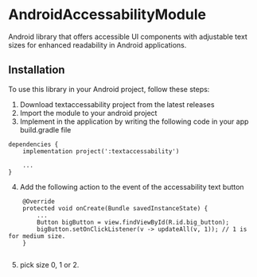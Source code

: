 # AndroidAccessabilityModule
Android library that offers accessible UI components with adjustable text sizes for enhanced readability in Android applications.

## Installation

To use this library in your Android project, follow these steps:

1. Download textaccessability project from the latest releases
2. Import the module to your android project
3. Implement in the application by writing the following code in your app build.gradle file
```
dependencies {
    implementation project(':textaccessability')

    ...
}
```
4. Add the following action to the event of the accessability text button

```
    @Override
    protected void onCreate(Bundle savedInstanceState) {
        ...
        Button bigButton = view.findViewById(R.id.big_button);
        bigButton.setOnClickListener(v -> updateAll(v, 1)); // 1 is for medium size.
    }
 
```
5. pick size 0, 1 or 2.


